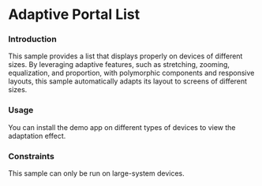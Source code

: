 # Adaptive Portal List

### Introduction

This sample provides a list that displays properly on devices of different sizes. By leveraging adaptive features, such as stretching, zooming, equalization, and proportion, with polymorphic components and responsive layouts, this sample automatically adapts its layout to screens of different sizes.

### Usage

You can install the demo app on different types of devices to view the adaptation effect.

### Constraints

This sample can only be run on large-system devices.
